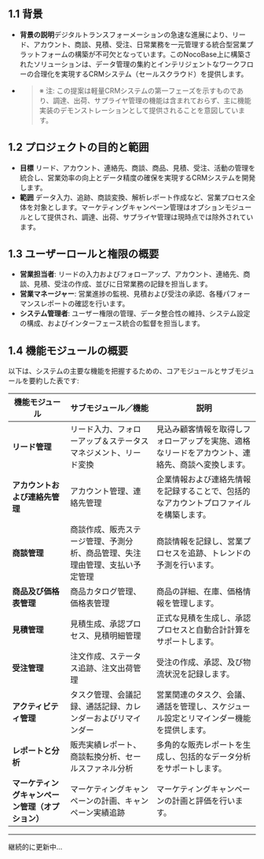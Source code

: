 ## 1.1 背景

- **背景の説明**デジタルトランスフォーメーションの急速な進展により、リード、アカウント、商談、見積、受注、日常業務を一元管理する統合型営業プラットフォームの構築が不可欠となっています。このNocoBase上に構築されたソリューションは、データ管理の集約とインテリジェントなワークフローの合理化を実現するCRMシステム（セールスクラウド）を提供します。
- > ※ 注: この提案は軽量CRMシステムの第一フェーズを示すものであり、調達、出荷、サプライヤ管理の機能は含まれておらず、主に機能実装のデモンストレーションとして提供されることを意図しています。
  >

## 1.2 プロジェクトの目的と範囲

- **目標**
  リード、アカウント、連絡先、商談、商品、見積、受注、活動の管理を統合し、営業効率の向上とデータ精度の確保を実現するCRMシステムを開発します。
- **範囲**
  データ入力、追跡、商談変換、解析レポート作成など、営業プロセス全体を対象とします。マーケティングキャンペーン管理はオプションモジュールとして提供され、調達、出荷、サプライヤ管理は現時点では除外されています。

## 1.3 ユーザーロールと権限の概要

- **営業担当者**: リードの入力およびフォローアップ、アカウント、連絡先、商談、見積、受注の作成、並びに日常業務の記録を担当します。
- **営業マネージャー**: 営業進捗の監視、見積および受注の承認、各種パフォーマンスレポートの確認を行います。
- **システム管理者**: ユーザー権限の管理、データ整合性の維持、システム設定の構成、およびインターフェース統合の監督を担当します。

## 1.4 機能モジュールの概要

以下は、システムの主要な機能を把握するための、コアモジュールとサブモジュールを要約した表です:


| 機能モジュール                                   | サブモジュール／機能                                                         | 説明                                                                                             |
| ------------------------------------------------ | ---------------------------------------------------------------------------- | ------------------------------------------------------------------------------------------------ |
| **リード管理**                                   | リード入力、フォローアップ＆ステータスマネジメント、リード変換               | 見込み顧客情報を取得しフォローアップを実施、適格なリードをアカウント、連絡先、商談へ変換します。 |
| **アカウントおよび連絡先管理**                   | アカウント管理、連絡先管理                                                   | 企業情報および連絡先情報を記録することで、包括的なアカウントプロファイルを構築します。           |
| **商談管理**                                     | 商談作成、販売ステージ管理、予測分析、商品管理、失注理由管理、支払い予定管理 | 商談情報を記録し、営業プロセスを追跡、トレンドの予測を行います。                                 |
| **商品及び価格表管理**                           | 商品カタログ管理、価格表管理                                                 | 商品の詳細、在庫、価格情報を管理します。                                                         |
| **見積管理**                                     | 見積生成、承認プロセス、見積明細管理                                         | 正式な見積を生成し、承認プロセスと自動合計計算をサポートします。                                 |
| **受注管理**                                     | 注文作成、ステータス追跡、注文出荷管理                                       | 受注の作成、承認、及び物流状況を記録します。                                                     |
| **アクティビティ管理**                           | タスク管理、会議記録、通話記録、カレンダーおよびリマインダー                 | 営業関連のタスク、会議、通話を管理し、スケジュール設定とリマインダー機能を提供します。           |
| **レポートと分析**                               | 販売実績レポート、商談転換分析、セールスファネル分析                         | 多角的な販売レポートを生成し、包括的なデータ分析をサポートします。                               |
| **マーケティングキャンペーン管理（オプション）** | マーケティングキャンペーンの計画、キャンペーン実績追跡                       | マーケティングキャンペーンの計画と評価を行います。                                               |

---

継続的に更新中...
